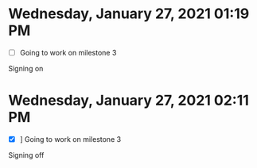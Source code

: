 # Wednesday, January 27, 2021 01:19 PM

- [ ] Going to work on milestone 3

Signing on

# Wednesday, January 27, 2021 02:11 PM

- [x] ] Going to work on milestone 3

Signing off
